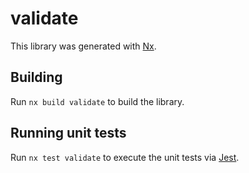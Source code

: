 # validate

This library was generated with [Nx](https://nx.dev).

## Building

Run `nx build validate` to build the library.

## Running unit tests

Run `nx test validate` to execute the unit tests via [Jest](https://jestjs.io).
